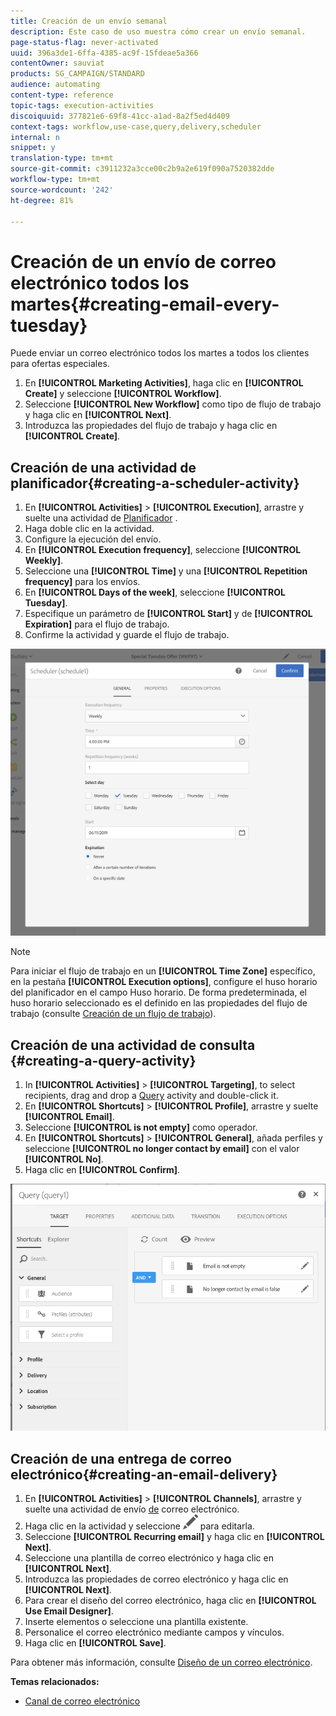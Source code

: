 ```yaml
---
title: Creación de un envío semanal
description: Este caso de uso muestra cómo crear un envío semanal.
page-status-flag: never-activated
uuid: 396a3de1-6ffa-4385-ac9f-15fdeae5a366
contentOwner: sauviat
products: SG_CAMPAIGN/STANDARD
audience: automating
content-type: reference
topic-tags: execution-activities
discoiquuid: 377821e6-69f8-41cc-a1ad-8a2f5ed4d409
context-tags: workflow,use-case,query,delivery,scheduler
internal: n
snippet: y
translation-type: tm+mt
source-git-commit: c3911232a3cce00c2b9a2e619f090a7520382dde
workflow-type: tm+mt
source-wordcount: '242'
ht-degree: 81%

---
```



# Creación de un envío de correo electrónico todos los martes{#creating-email-every-tuesday}

Puede enviar un correo electrónico todos los martes a todos los clientes para ofertas especiales.

1. En **[!UICONTROL Marketing Activities]**, haga clic en **[!UICONTROL Create]** y seleccione **[!UICONTROL Workflow]**.
1. Seleccione **[!UICONTROL New Workflow]** como tipo de flujo de trabajo y haga clic en **[!UICONTROL Next]**.
1. Introduzca las propiedades del flujo de trabajo y haga clic en **[!UICONTROL Create]**.

## Creación de una actividad de planificador{#creating-a-scheduler-activity}

1. En **[!UICONTROL Activities]** > **[!UICONTROL Execution]**, arrastre y suelte una actividad de [Planificador](../../automating/using/scheduler.md) .
1. Haga doble clic en la actividad.
1. Configure la ejecución del envío.
1. En **[!UICONTROL Execution frequency]**, seleccione **[!UICONTROL Weekly]**.
1. Seleccione una **[!UICONTROL Time]** y una **[!UICONTROL Repetition frequency]** para los envíos.
1. En **[!UICONTROL Days of the week]**, seleccione **[!UICONTROL Tuesday]**.
1. Especifique un parámetro de **[!UICONTROL Start]** y de **[!UICONTROL Expiration]** para el flujo de trabajo.
1. Confirme la actividad y guarde el flujo de trabajo.

![](assets/scheduler_properties.png)

>[!NOTE]
>
>Para iniciar el flujo de trabajo en un **[!UICONTROL Time Zone]** específico, en la pestaña **[!UICONTROL Execution options]**, configure el huso horario del planificador en el campo Huso horario. De forma predeterminada, el huso horario seleccionado es el definido en las propiedades del flujo de trabajo (consulte [Creación de un flujo de trabajo](../../automating/using/building-a-workflow.md)).

## Creación de una actividad de consulta {#creating-a-query-activity}

1. In **[!UICONTROL Activities]** > **[!UICONTROL Targeting]**, to select recipients, drag and drop a [Query](../../automating/using/query.md) activity and double-click it.
1. En **[!UICONTROL Shortcuts]** > **[!UICONTROL Profile]**, arrastre y suelte **[!UICONTROL Email]**.
1. Seleccione **[!UICONTROL is not empty]** como operador.
1. En **[!UICONTROL Shortcuts]** > **[!UICONTROL General]**, añada perfiles y seleccione **[!UICONTROL no longer contact by email]** con el valor **[!UICONTROL No]**.
1. Haga clic en **[!UICONTROL Confirm]**.

![](assets/wf-complement-query.png)

## Creación de una entrega de correo electrónico{#creating-an-email-delivery}

1. En **[!UICONTROL Activities]** > **[!UICONTROL Channels]**, arrastre y suelte una actividad de envío [de](../../automating/using/email-delivery.md) correo electrónico.
1. Haga clic en la actividad y seleccione ![](assets/edit_darkgrey-24px.png) para editarla.
1. Seleccione **[!UICONTROL Recurring email]** y haga clic en **[!UICONTROL Next]**.
1. Seleccione una plantilla de correo electrónico y haga clic en **[!UICONTROL Next]**.
1. Introduzca las propiedades de correo electrónico y haga clic en **[!UICONTROL Next]**.
1. Para crear el diseño del correo electrónico, haga clic en **[!UICONTROL Use Email Designer]**.
1. Inserte elementos o seleccione una plantilla existente.
1. Personalice el correo electrónico mediante campos y vínculos.
1. Haga clic en **[!UICONTROL Save]**.

Para obtener más información, consulte [Diseño de un correo electrónico](../../designing/using/designing-from-scratch.md#designing-an-email-content-from-scratch).

**Temas relacionados:**

* [Canal de correo electrónico](../../channels/using/creating-an-email.md)
